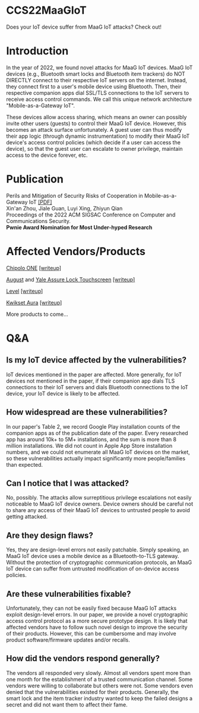 # CCS22MaaGIoT
Does your IoT device suffer from MaaG IoT attacks? Check out!

# Introduction
In the year of 2022, we found novel attacks for MaaG IoT devices. MaaG IoT devices (e.g., Bluetooth smart locks and Bluetooth item trackers) do NOT DIRECTLY connect to their respective IoT servers on the internet. Instead, they connect first to a user's mobile device using Bluetooth. Then, their respective companion apps dial SSL/TLS connections to the IoT servers to receive access control commands. We call this unique network architecture "Mobile-as-a-Gateway IoT". 

These devices allow access sharing, which means an owner can possibly invite other users (guests) to control their MaaG IoT device. However, this becomes an attack surface unfortunately. A guest user can thus modify their app logic (through dynamic instrumentation) to modify their MaaG IoT device's access control policies (which decide if a user can access the device), so that the guest user can escalate to owner privilege, maintain access to the device forever, etc.

# Publication
Perils and Mitigation of Security Risks of Cooperation in Mobile-as-a-Gateway IoT [[PDF]](https://www.cs.ucr.edu/%7Ezhiyunq/pub/ccs22_iot.pdf)\
Xin'an Zhou, Jiale Guan, Luyi Xing, Zhiyun Qian\
Proceedings of the 2022 ACM SIGSAC Conference on Computer and Communications Security.\
**Pwnie Award Nomination for Most Under-hyped Research**

# Affected Vendors/Products
[Chipolo ONE](https://chipolo.net/en-us/products/chipolo-one) [[writeup]](https://github.com/zhouxinan/CCS22MaaGIoT/blob/main/ChipoloONE.md)

[August](https://august.com/products/august-wifi-smart-lock) and [Yale Assure Lock Touchscreen](https://www.yalehome.com/us/en/products/keypads-and-smart-locks) [[writeup]](https://github.com/zhouxinan/CCS22MaaGIoT/blob/main/August%26Yale.md)

[Level](https://level.co/products/lock) [[writeup]](https://github.com/zhouxinan/CCS22MaaGIoT/blob/main/Level.md)

[Kwikset Aura](https://www.kwikset.com/aura) [[writeup]](https://github.com/zhouxinan/CCS22MaaGIoT/blob/main/KwiksetAura.md)

More products to come...

# Q&A
## Is my IoT device affected by the vulnerabilities?
IoT devices mentioned in the paper are affected. More generally, for IoT devices not mentioned in the paper, if their companion app dials TLS connections to their IoT servers and dials Bluetooth connections to the IoT device, your IoT device is likely to be affected. 

## How widespread are these vulnerabilities?
In our paper's Table 2, we record Google Play installation counts of the companion apps as of the publication date of the paper. Every researched app has around 10k+ to 5M+ installations, and the sum is more than 8 million installations. We did not count in Apple App Store installation numbers, and we could not enumerate all MaaG IoT devices on the market, so these vulnerabilities actually impact significantly more people/families than expected. 

## Can I notice that I was attacked?
No, possibly. The attacks allow surreptitious privilege escalations not easily noticeable to MaaG IoT device owners. Device owners should be careful not to share any access of their MaaG IoT devices to untrusted people to avoid getting attacked. 

## Are they design flaws?
Yes, they are design-level errors not easily patchable. Simply speaking, an MaaG IoT device uses a mobile device as a Bluetooth-to-TLS gateway. Without the protection of cryptographic communication protocols, an MaaG IoT device can suffer from untrusted modification of on-device access policies. 

## Are these vulnerabilities fixable? 
Unfortunately, they can not be easily fixed because MaaG IoT attacks exploit design-level errors. In our paper, we provide a novel cryptographic access control protocol as a more secure prototype design. It is likely that affected vendors have to follow such novel design to improve the security of their products. However, this can be cumbersome and may involve product software/firmware updates and/or recalls. 

## How did the vendors respond generally?
The vendors all responded very slowly. Almost all vendors spent more than one month for the establishment of a trusted communication channel. Some vendors were willing to collaborate but others were not. Some vendors even denied that the vulnerabilities existed for their products. Generally, the smart lock and the item tracker industry wanted to keep the failed designs a secret and did not want them to affect their fame. 
